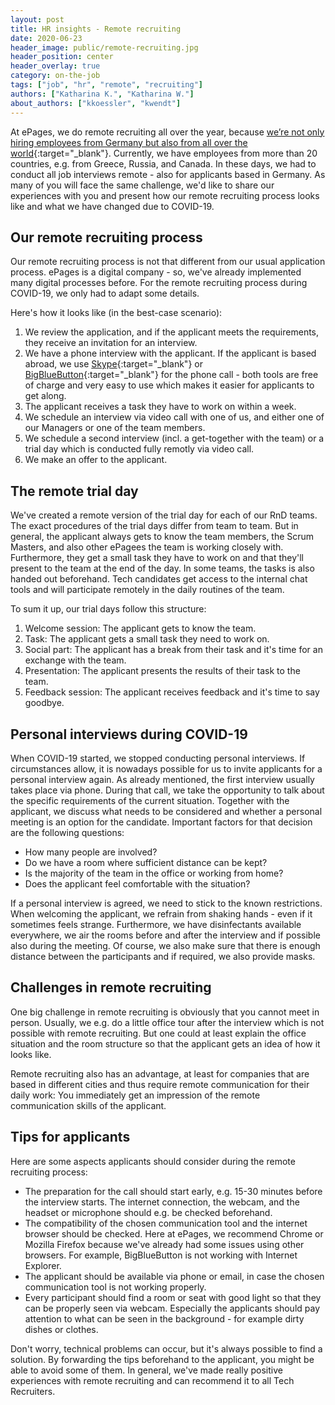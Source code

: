 ```yaml
---
layout: post
title: HR insights - Remote recruiting
date: 2020-06-23
header_image: public/remote-recruiting.jpg
header_position: center
header_overlay: true
category: on-the-job
tags: ["job", "hr", "remote", "recruiting"]
authors: ["Katharina K.", "Katharina W."]
about_authors: ["kkoessler", "kwendt"]
---
```


At ePages, we do remote recruiting all over the year, because [we’re not only hiring employees from Germany but also from all over the world](https://epages.com/us/career/){:target="_blank"}.
Currently, we have employees from more than 20 countries, e.g. from Greece, Russia, and Canada.
In these days, we had to conduct all job interviews remote - also for applicants based in Germany.
As many of you will face the same challenge, we'd like to share our experiences with you and present how our remote recruiting process looks like and what we have changed due to COVID-19.

## Our remote recruiting process

Our remote recruiting process is not that different from our usual application process.
ePages is a digital company - so, we've already implemented many digital processes before.
For the remote recruiting process during COVID-19, we only had to adapt some details.

Here's how it looks like (in the best-case scenario):

1. We review the application, and if the applicant meets the requirements, they receive an invitation for an interview.
2. We have a phone interview with the applicant. If the applicant is based abroad, we use [Skype](https://www.skype.com/en/){:target="_blank"} or [BigBlueButton](https://bigbluebutton.org/){:target="_blank"} for the phone call - both tools are free of charge and very easy to use which makes it easier for applicants to get along.
3. The applicant receives a task they have to work on within a week.
3. We schedule an interview via video call with one of us, and either one of our Managers or one of the team members.
4. We schedule a second interview (incl. a get-together with the team) or a trial day which is conducted fully remotly via video call.
5. We make an offer to the applicant.

## The remote trial day 

We've created a remote version of the trial day for each of our RnD teams.
The exact procedures of the trial days differ from team to team.
But in general, the applicant always gets to know the team members, the Scrum Masters, and also other ePagees the team is working closely with.
Furthermore, they get a small task they have to work on and that they'll present to the team at the end of the day.
In some teams, the tasks is also handed out beforehand.
Tech candidates get access to the internal chat tools and will participate remotely in the daily routines of the team.

To sum it up, our trial days follow this structure:

1. Welcome session: The applicant gets to know the team.
2. Task: The applicant gets a small task they need to work on.
3. Social part: The applicant has a break from their task and it's time for an exchange with the team.
4. Presentation: The applicant presents the results of their task to the team.
5. Feedback session: The applicant receives feedback and it's time to say goodbye.

## Personal interviews during COVID-19

When COVID-19 started, we stopped conducting personal interviews.
If circumstances allow, it is nowadays possible for us to invite applicants for a personal interview again.
As already mentioned, the first interview usually takes place via phone.
During that call, we take the opportunity to talk about the specific requirements of the current situation.
Together with the applicant, we discuss what needs to be considered and whether a personal meeting is an option for the candidate.
Important factors for that decision are the following questions:

- How many people are involved?
- Do we have a room where sufficient distance can be kept?
- Is the majority of the team in the office or working from home?
- Does the applicant feel comfortable with the situation?

If a personal interview is agreed, we need to stick to the known restrictions.
When welcoming the applicant, we refrain from shaking hands - even if it sometimes feels strange.
Furthermore, we have disinfectants available everywhere, we air the rooms before and after the interview and if possible also during the meeting.
Of course, we also make sure that there is enough distance between the participants and if required, we also provide masks.

## Challenges in remote recruiting

One big challenge in remote recruiting is obviously that you cannot meet in person.
Usually, we e.g. do a little office tour after the interview which is not possible with remote recruiting.
But one could at least explain the office situation and the room structure so that the applicant gets an idea of how it looks like.

Remote recruiting also has an advantage, at least for companies that are based in different cities and thus require remote communication for their daily work: You immediately get an impression of the remote communication skills of the applicant.

## Tips for applicants

Here are some aspects applicants should consider during the remote recruiting process:

- The preparation for the call should start early, e.g. 15-30 minutes before the interview starts. The internet connection, the webcam, and the headset or microphone should e.g. be checked beforehand.
- The compatibility of the chosen communication tool and the internet browser should be checked. Here at ePages, we recommend Chrome or Mozilla Firefox because we've already had some issues using other browsers. For example, BigBlueButton is not working with Internet Explorer.
- The applicant should be available via phone or email, in case the chosen communication tool is not working properly.
- Every participant should find a room or seat with good light so that they can be properly seen via webcam. Especially the applicants should pay attention to what can be seen in the background - for example dirty dishes or clothes.

Don't worry, technical problems can occur, but it's always possible to find a solution.
By forwarding the tips beforehand to the applicant, you might be able to avoid some of them.
In general, we've made really positive experiences with remote recruiting and can recommend it to all Tech Recruiters.